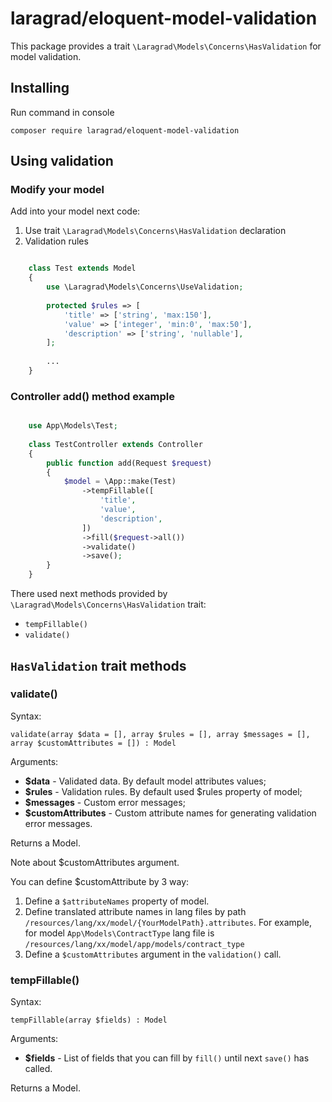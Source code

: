 # laragrad/eloquent-model-validation

This package provides a trait `\Laragrad\Models\Concerns\HasValidation` for model validation.

## Installing

Run command in console

	composer require laragrad/eloquent-model-validation

## Using validation

### Modify your model

Add into your model next code:

1. Use trait `\Laragrad\Models\Concerns\HasValidation` declaration
2. Validation rules

```php

    class Test extends Model
    {
        use \Laragrad\Models\Concerns\UseValidation;
        
        protected $rules => [
            'title' => ['string', 'max:150'],
            'value' => ['integer', 'min:0', 'max:50'],
            'description' => ['string', 'nullable'],
        ];
        
        ...
    }

```
    
### Controller add() method example

```php

    use App\Models\Test;
    
    class TestController extends Controller
    {
        public function add(Request $request)
        {
            $model = \App::make(Test)
                ->tempFillable([
                    'title',
                    'value',
                    'description',
                ])
                ->fill($request->all())
                ->validate()
                ->save();
        }
    }

```

There used next methods provided by `\Laragrad\Models\Concerns\HasValidation` trait:

* `tempFillable()`
* `validate()`

## `HasValidation` trait methods

### validate()

Syntax:

`validate(array $data = [], array $rules = [], array $messages = [], array $customAttributes = []) : Model`

Arguments:

* **$data** - Validated data. By default model attributes values;
* **$rules** - Validation rules. By default used $rules property of model;
* **$messages** - Custom error messages;
* **$customAttributes** - Custom attribute names for generating validation error messages.

Returns a Model. 

Note about $customAttributes argument. 

You can define $customAttribute by 3 way:

1. Define a `$attributeNames` property of model.
2. Define translated attribute names in lang files by path `/resources/lang/xx/model/{YourModelPath}.attributes`. For example, for model `App\Models\ContractType` lang file is `/resources/lang/xx/model/app/models/contract_type`
3. Define a `$customAttributes` argument in the `validation()` call.

### tempFillable()

Syntax:

`tempFillable(array $fields) : Model`

Arguments:

* **$fields** - List of fields that you can fill by `fill()` until next `save()` has called.

Returns a Model. 

